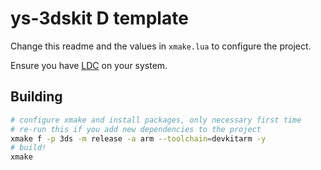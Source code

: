 # ys-3dskit D template

Change this readme and the values in `xmake.lua` to configure the project.

Ensure you have [LDC](https://dlang.org/download.html) on your system.

## Building

```sh
# configure xmake and install packages, only necessary first time
# re-run this if you add new dependencies to the project
xmake f -p 3ds -m release -a arm --toolchain=devkitarm -y
# build!
xmake
```
